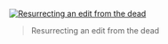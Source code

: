 [![Resurrecting an edit from the dead](https://cdn.glitch.com/d95744a7-5475-40ca-ba73-eaba330fe4d8%2Fedit-from-death.gif?v=1604484073242)](https://twitter.com/Photoshop/status/1320757422458363904)

> Resurrecting an edit from the dead
